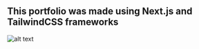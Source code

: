 ## This portfolio was made using Next.js and TailwindCSS frameworks
![alt text](https://github.com/blaizans/Portfolio/blob/public/react.png?raw=true)
